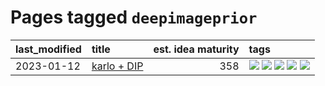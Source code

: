 # Pages tagged `deepimageprior`

|last_modified|title|est. idea maturity|tags
|:---|:---|---:|:---|
|2023-01-12|[karlo + DIP](../karlo-dip.md)|358|[![](https://img.shields.io/badge/tag-deepimageprior-be4650)](../tags/deepimageprior.md) [![](https://img.shields.io/badge/tag-experimental-c4fb38)](../tags/experimental.md) [![](https://img.shields.io/badge/tag-image_generation-3f3dc3)](../tags/image_generation.md) [![](https://img.shields.io/badge/tag-prior-cdef47)](../tags/prior.md) [![](https://img.shields.io/badge/tag-wip-35d420)](../tags/wip.md)|